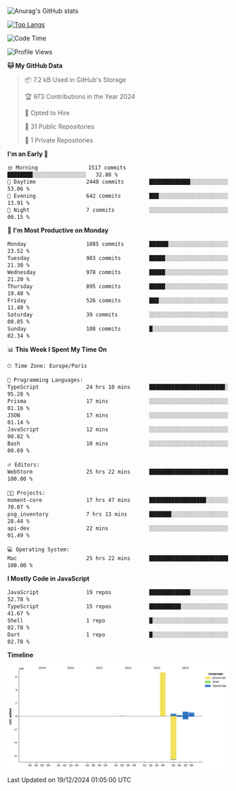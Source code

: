 ![Anurag's GitHub stats](https://github-readme-stats.vercel.app/api?username=sufiane&theme=dark&show_icons=true&count_private=true)


[![Top Langs](https://github-readme-stats.vercel.app/api/top-langs/?username=sufiane&layout=compact)](https://github.com/anuraghazra/github-readme-stats)

<!--START_SECTION:waka-->
![Code Time](http://img.shields.io/badge/Code%20Time-1%2C545%20hrs%2043%20mins-blue)

![Profile Views](http://img.shields.io/badge/Profile%20Views-0-blue)

**🐱 My GitHub Data** 

> 📦 7.2 kB Used in GitHub's Storage 
 > 
> 🏆 973 Contributions in the Year 2024
 > 
> 💼 Opted to Hire
 > 
> 📜 31 Public Repositories 
 > 
> 🔑 1 Private Repositories 
 > 
**I'm an Early 🐤** 

```text
🌞 Morning                1517 commits        ████████░░░░░░░░░░░░░░░░░   32.88 % 
🌆 Daytime                2448 commits        █████████████░░░░░░░░░░░░   53.06 % 
🌃 Evening                642 commits         ███░░░░░░░░░░░░░░░░░░░░░░   13.91 % 
🌙 Night                  7 commits           ░░░░░░░░░░░░░░░░░░░░░░░░░   00.15 % 
```
📅 **I'm Most Productive on Monday** 

```text
Monday                   1085 commits        ██████░░░░░░░░░░░░░░░░░░░   23.52 % 
Tuesday                  983 commits         █████░░░░░░░░░░░░░░░░░░░░   21.30 % 
Wednesday                978 commits         █████░░░░░░░░░░░░░░░░░░░░   21.20 % 
Thursday                 895 commits         █████░░░░░░░░░░░░░░░░░░░░   19.40 % 
Friday                   526 commits         ███░░░░░░░░░░░░░░░░░░░░░░   11.40 % 
Saturday                 39 commits          ░░░░░░░░░░░░░░░░░░░░░░░░░   00.85 % 
Sunday                   108 commits         █░░░░░░░░░░░░░░░░░░░░░░░░   02.34 % 
```


📊 **This Week I Spent My Time On** 

```text
🕑︎ Time Zone: Europe/Paris

💬 Programming Languages: 
TypeScript               24 hrs 10 mins      ████████████████████████░   95.28 % 
Prisma                   17 mins             ░░░░░░░░░░░░░░░░░░░░░░░░░   01.16 % 
JSON                     17 mins             ░░░░░░░░░░░░░░░░░░░░░░░░░   01.14 % 
JavaScript               12 mins             ░░░░░░░░░░░░░░░░░░░░░░░░░   00.82 % 
Bash                     10 mins             ░░░░░░░░░░░░░░░░░░░░░░░░░   00.69 % 

🔥 Editors: 
WebStorm                 25 hrs 22 mins      █████████████████████████   100.00 % 

🐱‍💻 Projects: 
moment-core              17 hrs 47 mins      ██████████████████░░░░░░░   70.07 % 
psg_inventory            7 hrs 13 mins       ███████░░░░░░░░░░░░░░░░░░   28.44 % 
api-dev                  22 mins             ░░░░░░░░░░░░░░░░░░░░░░░░░   01.49 % 

💻 Operating System: 
Mac                      25 hrs 22 mins      █████████████████████████   100.00 % 
```

**I Mostly Code in JavaScript** 

```text
JavaScript               19 repos            █████████████░░░░░░░░░░░░   52.78 % 
TypeScript               15 repos            ██████████░░░░░░░░░░░░░░░   41.67 % 
Shell                    1 repo              █░░░░░░░░░░░░░░░░░░░░░░░░   02.78 % 
Dart                     1 repo              █░░░░░░░░░░░░░░░░░░░░░░░░   02.78 % 
```



**Timeline**

![Lines of Code chart](https://raw.githubusercontent.com/Sufiane/Sufiane/main/assets/bar_graph.png)


 Last Updated on 19/12/2024 01:05:00 UTC
<!--END_SECTION:waka-->


<!--
**Sufiane/sufiane** is a ✨ _special_ ✨ repository because its `README.md` (this file) appears on your GitHub profile.

Here are some ideas to get you started:

- 🔭 I’m currently working on ...
- 🌱 I’m currently learning ...
- 👯 I’m looking to collaborate on ...
- 🤔 I’m looking for help with ...
- 💬 Ask me about ...
- 📫 How to reach me: ...
- 😄 Pronouns: ...
- ⚡ Fun fact: ...
-->
